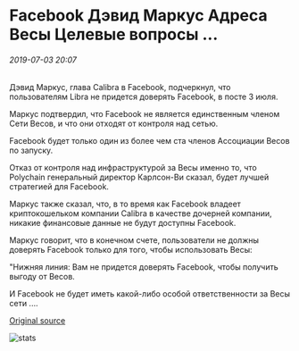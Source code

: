 # Facebook Дэвид Маркус Адреса Весы Целевые вопросы ...

###### 2019-07-03 20:07

Дэвид Маркус, глава Calibra в Facebook, подчеркнул, что пользователям Libra не придется доверять Facebook, в посте 3 июля.

Маркус подтвердил, что Facebook не является единственным членом Сети Весов, и что они отходят от контроля над сетью.

Facebook будет только один из более чем ста членов Ассоциации Весов по запуску.

Отказ от контроля над инфраструктурой за Весы именно то, что Polychain генеральный директор Карлсон-Ви сказал, будет лучшей стратегией для Facebook.

Маркус также сказал, что, в то время как Facebook владеет криптокошельком компании Calibra в качестве дочерней компании, никакие финансовые данные не будут доступны Facebook.

Маркус говорит, что в конечном счете, пользователи не должны доверять Facebook только для того, чтобы использовать Весы:

"Нижняя линия: Вам не придется доверять Facebook, чтобы получить выгоду от Весов.

И Facebook не будет иметь какой-либо особой ответственности за Весы сети ....

[Original source](https://cointelegraph.com/news/facebooks-david-marcus-addresses-libra-trust-issues)

![stats](https://c.statcounter.com/11760860/0/a89fa40b/1/ "stats")